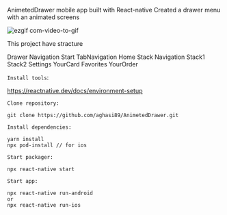 AnimetedDrawer mobile app built with React-native
Created a drawer menu with an animated screens

![ezgif com-video-to-gif](https://github.com/aghasi89/AnimetedDrawer/assets/3714495/cb61e7d3-1121-4311-85ec-e2442643a034)

This project have stracture

Drawer Navigation
    Start
        TabNavigation
            Home
                Stack Navigation
                    Stack1
                    Stack2
            Settings
    YourCard
    Favorites
    YourOrder

`Install tools`: 

https://reactnative.dev/docs/environment-setup

`Clone repository: `

```
git clone https://github.com/aghasi89/AnimetedDrawer.git
```

`Install dependencies:`

```
yarn install
npx pod-install // for ios
```

`Start packager:`

```
npx react-native start
```

`Start app:`

```
npx react-native run-android
or
npx react-native run-ios 
```

